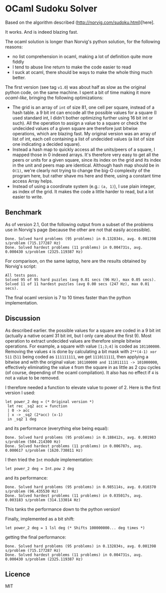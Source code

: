# OCaml Sudoku Solver

Based on the algorithm described (http://norvig.com/sudoku.html)[here].

It works. And is indeed blazing fast.

The ocaml solution is longer than Norvig's python solution, for the following reasons:

- no list comprehension in ocaml, making a lot of definition quite more fiddly
- I tend to abuse line return to make the code easier to read
- I suck at ocaml, there should be ways to make the whole thing much better.

The first version (see tag `v1.0`) was about half as slow as the original python code, on the same machine. I spent a
bit of time making it more _ocaml-like_, bringing the following optimizations:

- The grid is an array of `int` of size 81, one cell per square, instead of a hash table. a 9 bit int can encode all
the possible values for a square (I used standard int, I didn't bother optimizing further using 16 bit int or such).
All the operation to assign a value to a square or check the undecided values of a given square are therefore just
bitwise operations, which are blazing fast.
My original version was an array of list of int, each cell containing a list of undecided values (a list of size one
  indicating a decided square).
- Instead a hash map to quickly access all the units/peers of a square, I mapped those in 0 indexed arrays. It's
therefore very easy to get all the peers or units for a given square, since its index on the grid and its index in the
unit and peers map are identical. Although hash map should be in `O(1)`, we're clearly not trying to change the big-O
complexity of the program here, but rather shave ms here and there, using a constant time access Array helps.
- Instead of using a coordinate system (e.g.: `(a, 1)`), I use plain integer, as index of the grid. It makes the code a
 little harder to read, but a lot easier to write.

## Benchmark

As of version 2.1, Got the following output from a subset of the problems use in Norvig's page
(because the other are not that easily accessible).

```
Done. Solved hard problems (95 problems) in 0.132834s, avg. 0.001398 s/problem (715.177287 Hz)
Done. Solved hardest problems (11 problems) in 0.004731s, avg. 0.000430 s/problem (2325.119387 Hz)
```

For comparison, on the same laptop, here are the results obtained by Norvig's script:

```
All tests pass.
Solved 95 of 95 hard puzzles (avg 0.01 secs (96 Hz), max 0.05 secs).
Solved 11 of 11 hardest puzzles (avg 0.00 secs (247 Hz), max 0.01 secs).
```

The final ocaml version is 7 to 10 times faster than the python implementation.

## Discussion

As described earlier. the possible values for a square are coded in a 9 bit int (actually a native ocaml 31 bit int,
  but I only care about the first 9). Most operation to extract undecided values are therefore simple bitwise
  operations. For example, a square with value `[1;3;4]` is coded as `101100000`. Removing the values `4` is done by
  calculating a bit mask with `2**(4-1) xor 511` (`511` being coded as `111111111`, we get `111011111`), then applying a
  bitwise and with the original value: `101100000 and 111011111 -> 101000000`, effectively eliminating the value `4`
  from the square in as little as 2 cpu cycles (of course, depending of the ocaml compilation). It also has no effect if
  `4` is not a value to be removed.

I therefore needed a function to elevate value to power of 2. Here is the first version I used:

```
let power_2 deg = (* Original version *)
 let rec _sq2 acc = function
 | 0 -> acc
 | x -> _sq2 (2*acc) (x-1)
 in _sq2 1 deg
```

and its performance (everything else being equal):

```
Done. Solved hard problems (95 problems) in 0.188412s, avg. 0.001983 s/problem (504.214300 Hz)
Done. Solved hardest problems (11 problems) in 0.006787s, avg. 0.000617 s/problem (1620.730811 Hz)
```

I then tried the `Int` module implementation:

```
let power_2 deg = Int.pow 2 deg
```

and its performance:

```
Done. Solved hard problems (95 problems) in 0.985114s, avg. 0.010370 s/problem (96.435530 Hz)
Done. Solved hardest problems (11 problems) in 0.035017s, avg. 0.003183 s/problem (314.133014 Hz)
```

This tanks the performance down to the python version!

Finally, implemented as a bit shift:

```
let power_2 deg = 1 lsl deg (* Shifts 100000000... deg times *)
```

getting the final performance:

```
Done. Solved hard problems (95 problems) in 0.132834s, avg. 0.001398 s/problem (715.177287 Hz)
Done. Solved hardest problems (11 problems) in 0.004731s, avg. 0.000430 s/problem (2325.119387 Hz)
```

## Licence

MIT
